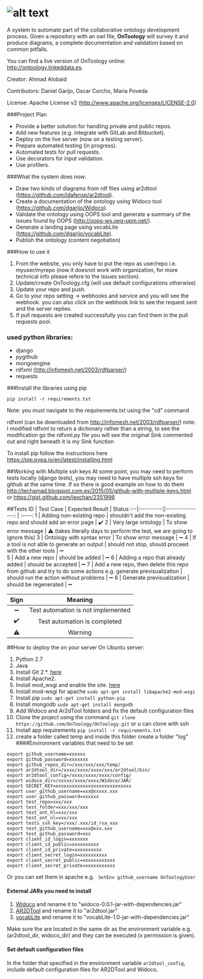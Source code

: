 # ![alt text](https://raw.githubusercontent.com/OnToology/OnToology/master/ontoology.png "OnToology")
A system to automate part of the collaborative ontology development process. Given a repository with an owl file, **OnToology** will survey it and produce diagrams, a complete documentation and validation based on common pitfalls.

You can find a live version of OnToology online: http://ontoology.linkeddata.es.

Creator: Ahmad Alobaid

Contributors: Daniel Garijo, Oscar Corcho, Maria Poveda

License: Apache License v2 (http://www.apache.org/licenses/LICENSE-2.0)


###Project Plan
* Provide a better solution for handling private and public repos.
* Add new features (e.g. integrate with GitLab and Bitbucket).
* Deploy on the live server (now on a testing server).
* Prepare automated testing (in progress).
* Automated tests for pull requests.
* Use decorators for input validation.
* Use profilers.


###What the system does now:
* Draw two kinds of diagrams from rdf files using ar2dtool (https://github.com/idafensp/ar2dtool).
* Create a documentation of the ontology using Widoco tool (https://github.com/dgarijo/Widoco).
* Validate the ontology using OOPS tool and generate a summary of the issues found by OOPS (http://oops-ws.oeg-upm.net/).
* Generate a landing page using vocabLite (https://github.com/dgarijo/vocabLite).
* Publish the ontology (content negotiation)


###How to use it 
1. From the website, you only have to put the repo as user/repo i.e. myuser/myrepo (now it doesnot work with organization, for more technical info please refere to the issues section).
2. Update/create OnToology.cfg (will use default configurations otherwise)
3. Update your repo and push.
4. Go to your repo setting -> webhooks and service and you will see the webhook. you can also click on the webhook link to see the request sent and the server replies.
5. If pull requests are created successfully you can find them in the pull requests pool.


### used python libraries:
* django
* pygithub
* mongoengine
* rdfxml (http://infomesh.net/2003/rdfparser/)
* requests


###Install the libraries using pip
```
pip install -r requirements.txt
```
Note: you must navigate to the requirements.txt using the "cd" command

rdfxml (can be downloaded from http://infomesh.net/2003/rdfparser/)
note: I modified rdfxml to return a dictionary rather than a string, to see 
the modification go the rdfxml.py file you will see the original Sink commented out
 and right beneath it is my Sink function

To install pip follow the instructions here https://pip.pypa.io/en/latest/installing.html


##Working with Multiple ssh keys
At some point, you may need to perform tests locally (django tests), you may need 
to have multiple ssh keys for github at the same time. If so there is good example on
how to do them 
 http://techamad.blogspot.com.es/2015/05/github-with-multiple-keys.html or
 https://gist.github.com/jexchan/2351996


##Tests
ID | Test Case | Expected Result  | Status
:--|:---------:|:---------------: | :----:
1  | Adding non-existing repo | shouldn't add the non-existing repo and should add an error page | :heavy_check_mark:
2  | Very large ontology | To show error message | :warning: (takes literally days to perform the test, we are going to ignore this)
3  | Ontology with syntax error | To show error message | :heavy_minus_sign:
4  | If a tool is not able to generate an output | should not stop, should proceed with the other tools | :heavy_minus_sign:  
5  | Add a new repo | should be added | :heavy_minus_sign:
6  | Adding a repo that already added | should be accepted | :heavy_minus_sign:
7  | Add a new repo, then delete this repo from github and try to do some actions e.g. generate previsualization | should run the action without problems | :heavy_minus_sign:
8  | Generate previsualization | should be regenerated | :heavy_minus_sign: 


Sign | Meaning
:---:| :-----:
:heavy_minus_sign: | Test automation is not implemented
:heavy_check_mark: | Test automation is completed
:warning:          | Warning



##How to deploy the on your server
On Ubuntu server: 

1. Python 2.7
2. Java
3. Install Git 2.*. [here](http://askubuntu.com/questions/571549/git-1-7-9-5-upgrade-to-current-release-of-git-2-x-on-ubuntu-12-04)
4. Install Apache2.
5. Install mod_wsgi and enable the site. [here](https://www.digitalocean.com/community/tutorials/installing-mod_wsgi-on-ubuntu-12-04)
6. Install mod-wsgi for apache ```sudo apt-get install libapache2-mod-wsgi```
7. Install pip ```sudo apt-get install python-pip```
8. Install mongodb ```sudo apt-get install mongodb```
9. Add Widoco and Ar2dTool folders and fix the default configuration files
10. Clone the project using the command ```git clone https://github.com/OnToology/OnToology.git``` or u can clone with ssh
11. Install app requirements ```pip install -r requirements.txt```
12. create a folder called temp and inside this folder create a folder "log"
####Environment variables that need to be set

```
export github_username=xxxxxx
export github_password=xxxxxxx
export github_repos_dir=/xxx/xxx/xxx/temp/
export ar2dtool_dir=/xxxx/xxxx/xxxx/xxx/ar2dtool/bin/
export ar2dtool_config=/xxxx/xxxx/xxxx/config/
export widoco_dir=/xxxxx/xxxx/xxxx/Widoco/JAR/
export SECRET_KEY=xxxxxxxxxxxxxxxxxxxxxxxxxxxx
export user_github_username=xxx@xxxxx.xxx
export user_github_password=xxxxxx
export test_repo=xxx/xxx
export test_folder=xxx/xxx/xxx
export test_ont_hl=xxx/xxx
export test_ont_nl=xxx/xxx
export tests_ssh_key=/xxx/.xxx/id_rsa_xxx
export test_github_username=xxx@xxx.xxx
export test_github_password=xxx
export client_id_login=xxxxxxx
export client_id_public=xxxxxxxxxx
export client_id_private=xxxxxxxxxx
export client_secret_login=xxxxxxxxxx
export client_secret_public=xxxxxxxxxxxx
export client_secret_private=xxxxxxxxxxx
```
Or you can set them in apache e.g. ``` SetEnv github_username OnToologyUser```


#### External JARs you need to install
1. [Widoco](http://github.com/dgarijo/Widoco/releases) and rename it to "widoco-0.0.1-jar-with-dependencies.jar"
2. [AR2DTool](http://github.com/idafensp/ar2dtool) and rename it to "ar2dtool.jar"
3. [vocabLite](http://github.com/dgarijo/vocabLite/releases) and rename it to "vocabLite-1.0-jar-with-dependencies.jar"

Make sure the are located in the same dir as the environment variable e.g. (ar2dtool_dir, widoco_dir) and they can be
executed (x permission is given).

#### Set default configuration files
In the folder that specified in the environment variable ```ar2dtool_config```, include default configuration files for
AR2DTool and Widoco.

